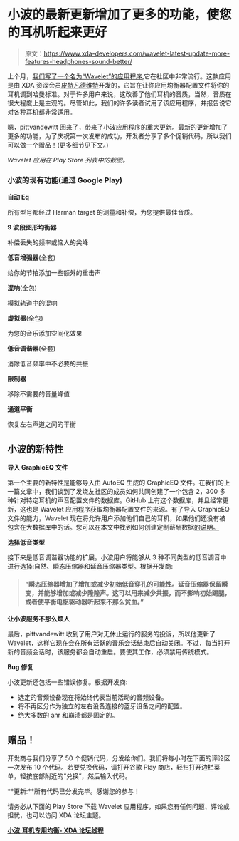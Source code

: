 # 小波的最新更新增加了更多的功能，使您的耳机听起来更好

> 原文：<https://www.xda-developers.com/wavelet-latest-update-more-features-headphones-sound-better/>

上个月，[我们写了一个名为“Wavelet”的应用程序](https://www.xda-developers.com/make-your-headphones-sound-better-automatic-eq-wavelet/),它在社区中非常流行。这款应用是由 XDA 资深会员[皮特凡德维特](https://forum.xda-developers.com/member.php?u=4539728)开发的，它旨在让你应用均衡器配置文件将你的耳机调到哈曼标准。对于许多用户来说，这改善了他们耳机的音质，当然，音质在很大程度上是主观的。尽管如此，我们的许多读者试用了该应用程序，并报告说它对各种耳机都非常适用。

嗯，pittvandewitt 回来了，带来了小波应用程序的重大更新。最新的更新增加了更多的功能，为了庆祝第一次发布的成功，开发者分享了多个促销代码，所以我们可以做一个赠品！(更多细节见下文。)

*Wavelet 应用在 Play Store 列表中的截图。*

### 小波的现有功能(通过 Google Play)

**自动 Eq**

所有型号都经过 Harman target 的测量和补偿，为您提供最佳音质。

**9 波段图形均衡器**

补偿丢失的频率或恼人的尖峰

**低音增强器**(全套)

给你的节拍添加一些额外的重击声

**混响**(全包)

模拟轨道中的混响

**虚拟器**(全包)

为您的音乐添加空间化效果

**低音调谐器**(全套)

消除低音频率中不必要的共振

**限制器**

移除不需要的音量峰值

**通道平衡**

恢复左右声道之间的平衡

## 小波的新特性

**导入 GraphicEQ 文件**

第一个主要的新特性是能够导入由 AutoEQ 生成的 GraphicEQ 文件。在我们的上一篇文章中，我们谈到了发烧友社区的成员如何共同创建了一个包含 2，300 多种针对特定耳机的声音配置文件的数据库。GitHub 上有这个数据库，并且经常更新，这也是 Wavelet 应用程序获取均衡器配置文件的来源。有了导入 GraphicEQ 文件的能力，Wavelet 现在将允许用户添加他们自己的耳机，如果他们还没有被包含在大数据库中的话。您可以在本文中找到如何创建定制薪酬数据[的说明。](https://medium.com/@jaakkopasanen/make-your-headphones-sound-supreme-1cbd567832a9)

**选择低音类型**

接下来是低音调谐器功能的扩展。小波用户将能够从 3 种不同类型的低音调音中进行选择:自然、瞬态压缩器和延音压缩器类型。根据开发商:

> #### “瞬态压缩器增加了增加或减少初始低音穿孔的可能性。延音压缩器保留瞬变，并能够增加或减少隆隆声。这可以用来减少共振，而不影响初始踢腿，或者使平衡电枢驱动器听起来不那么贫血。”

**让小波服务不那么烦人**

最后，pittvandewitt 收到了用户对无休止运行的服务的投诉，所以他更新了 Wavelet，这样它现在会在所有活跃的音乐会话结束后自动关闭。不过，每当打开新的音频会话时，该服务都会自动重启。要使其工作，必须禁用传统模式。

**Bug 修复**

小波更新还包括一些错误修复。根据开发商:

*   选定的音频设备现在将始终代表当前活动的音频设备。
*   将不再区分作为独立的左右设备连接的蓝牙设备之间的配置。
*   绝大多数的 anr 和崩溃都是固定的。

## 赠品！

开发商与我们分享了 50 个促销代码，分发给你们。我们将每小时在下面的评论区一次发布 10 个代码。若要兑换代码，请打开谷歌 Play 商店，轻扫打开边栏菜单，轻按底部附近的“兑换”，然后输入代码。

**更新:**所有代码已分发完毕。感谢您的参与！

请务必从下面的 Play Store 下载 Wavelet 应用程序，如果您有任何问题、评论或担忧，也可以访问 XDA 论坛主题。

**[小波:耳机专用均衡- XDA 论坛线程](https://forum.xda-developers.com/android/apps-games/app-wavelet-headphone-specific-t4097957)**